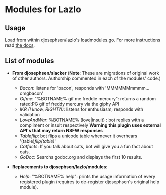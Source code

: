 Modules for Lazlo
=====

Usage
-----
Load from within djosephsen/lazlo's loadmodules.go. For more instructions read [the docs](http://github.com/djosephsen/lazlo).

List of modules
-----

* **From djosephsen/slacker** (**Note**: These are migrations of original work of other authors. Authorship commented in each of the modules' code.)
  * *Bacon*: listens for 'bacon', responds with 'MMMMMMmmmm... omgbacon'
  * *Gifme*: "%BOTNAME% gif me freddie mercury": returns a random rated:PG gif of freddy mercury via the giphy API
  * *IKR (I know, RIGHT?!)*: listens for enthusiasm; responds with validation
  * *LoveAndWar*: %BOTNAME% (love|insult) <noun>: bot replies with a compliment or insult respectively **Warning this plugin uses external API's that may return NSFW responses**
  * *Tableflip*: bot flips a unicode table whenever it overhears '(table)*flip(table)*'
  * *Catfacts*: If you talk about cats, bot will give you a fun fact about cats.
  * *GoDoc*: Searchs godoc.org and displays the first 10 results.


* **Replacements to djosephsen/lazlo/modules**:
  * *Help*: "%BOTNAME% help": prints the usage information of every registered plugin (requires to de-register djosephsen's original help module).
